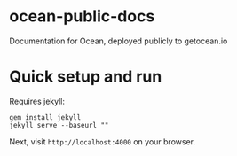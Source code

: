 # ocean-public-docs
Documentation for Ocean, deployed publicly to getocean.io

# Quick setup and run

Requires jekyll:

    gem install jekyll
    jekyll serve --baseurl ""

Next, visit `http://localhost:4000` on your browser.

